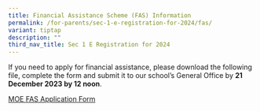 ```yaml
---
title: Financial Assistance Scheme (FAS) Information
permalink: /for-parents/sec-1-e-registration-for-2024/fas/
variant: tiptap
description: ""
third_nav_title: Sec 1 E Registration for 2024
---
```

<p>If you need to apply for financial assistance, please download the following file, complete the form and submit it to our school’s General Office by <strong>21 December 2023 by 12 noon</strong>.</p><p><a href="/files/MOE FAS Application Form.pdf" rel="noopener noreferrer nofollow" target="_blank">MOE FAS Application Form</a></p>